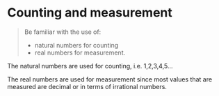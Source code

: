 # Counting and measurement

> Be familiar with the use of:
> * natural numbers for counting
> * real numbers for measurement.

The natural numbers are used for counting, i.e. 1,2,3,4,5...

The real numbers are used for measurement since most values that are measured are decimal or in terms of irrational numbers. 
